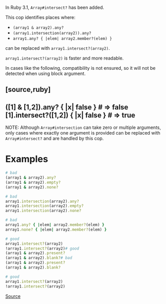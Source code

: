 
In Ruby 3.1, `Array#intersect?` has been added.

This cop identifies places where:

* `(array1 & array2).any?`
* `(array1.intersection(array2)).any?`
* `array1.any? { |elem| array2.member?(elem) }`

can be replaced with `array1.intersect?(array2)`.

`array1.intersect?(array2)` is faster and more readable.

In cases like the following, compatibility is not ensured,
so it will not be detected when using block argument.

[source,ruby]
----
([1] & [1,2]).any? { |x| false }    # => false
[1].intersect?([1,2]) { |x| false } # => true
----

NOTE: Although `Array#intersection` can take zero or multiple arguments,
only cases where exactly one argument is provided can be replaced with
`Array#intersect?` and are handled by this cop.

# Examples

```ruby
# bad
(array1 & array2).any?
(array1 & array2).empty?
(array1 & array2).none?

# bad
array1.intersection(array2).any?
array1.intersection(array2).empty?
array1.intersection(array2).none?

# bad
array1.any? { |elem| array2.member?(elem) }
array1.none? { |elem| array2.member?(elem) }

# good
array1.intersect?(array2)
!array1.intersect?(array2)# good
(array1 & array2).present?
(array1 & array2).blank?# bad
(array1 & array2).present?
(array1 & array2).blank?

# good
array1.intersect?(array2)
!array1.intersect?(array2)
```

[Source](http://www.rubydoc.info/gems/rubocop/RuboCop/Cop/Style/ArrayIntersect)